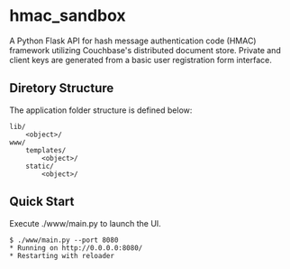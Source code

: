 hmac_sandbox
=====================

A Python Flask API for hash message authentication code (HMAC) framework utilizing Couchbase's distributed document store. Private and client keys are generated from a basic user registration form interface.

Diretory Structure
-------------------------

The application folder structure is defined below:

    lib/
        <object>/
    www/
        templates/
            <object>/
        static/
            <object>/

Quick Start
-------------------------

Execute ./www/main.py to launch the UI.

    $ ./www/main.py --port 8080
    * Running on http://0.0.0.0:8080/
    * Restarting with reloader
